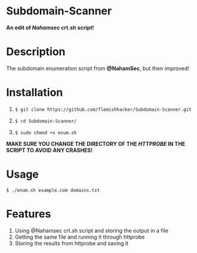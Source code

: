 # Subdomain-Scanner
**An edit of *Nahamsec* crt.sh script!**

# Description
The subdomain enumeration script from **@NahamSec**, but then improved!

# Installation
1. `$ git clone https://github.com/flemishhacker/Subdomain-Scanner.git`

2. `$ cd Subdomain-Scanner/`

3. `$ sudo chmod +x enum.sh`

**MAKE SURE YOU CHANGE THE DIRECTORY OF THE *HTTPROBE* IN THE SCRIPT TO AVOID ANY CRASHES!**

# Usage

`$ ./enum.sh example.com domains.txt`

# Features
1. Using @Nahamsec crt.sh script and storing the output in a file
2. Getting the same file and running it through httprobe
3. Storing the results from httprobe and saving it
